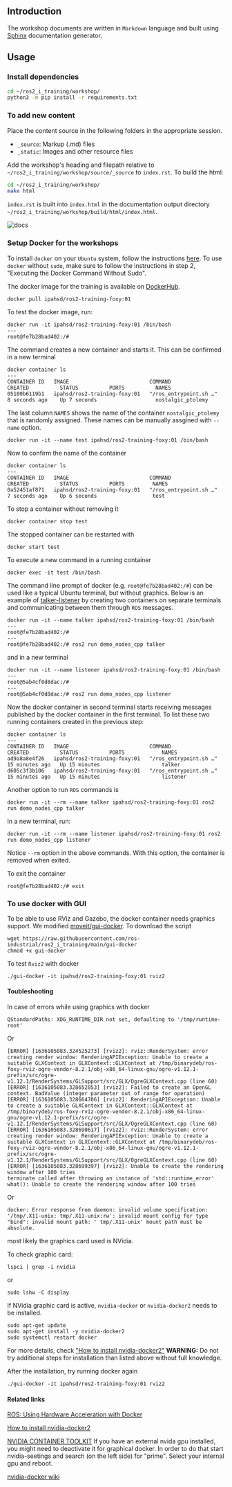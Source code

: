 ## Introduction

The workshop documents are written in `Markdown` language and built using [Sphinx](https://docs.readthedocs.io/en/stable/intro/getting-started-with-sphinx.html?) documentation generator.

## Usage
### Install dependencies

````bash
cd ~/ros2_i_training/workshop/
python3 -m pip install -r requirements.txt
````

### To add new content
Place the content source in the following folders in the appropriate session.
-  `_source`: Markup (.md) files 
- `_static`: Images and other resource files  

Add the workshop's heading and filepath relative to `~/ros2_i_training/workshop/source/_source` to `index.rst`. To build the html:
 ````bash
 cd ~/ros2_i_training/workshop/
 make html
 ````
`index.rst` is built into `index.html` in the documentation output directory `~/ros2_i_training/workshop/build/html/index.html`. 

![docs](/workshop/source/_static/demo_rtd.png)


### Setup Docker for the workshops

To install `docker` on your `Ubuntu` system, follow the instructions [here](https://www.digitalocean.com/community/tutorials/how-to-install-and-use-docker-on-ubuntu-18-04). To use `docker` without `sudo`, make sure to follow the instructions in step 2, "Executing the Docker Command Without Sudo".

The docker image for the training is available on [DockerHub](https://hub.docker.com/r/ipahsd/ros2-training-foxy).

```
docker pull ipahsd/ros2-training-foxy:01
```
To test the docker image, run:
```
docker run -it ipahsd/ros2-training-foxy:01 /bin/bash
---
root@fe7b28bad402:/#
```
The command creates a new container and starts it. This can be confirmed in a new terminal
```
docker container ls
---
CONTAINER ID   IMAGE                          COMMAND                  CREATED          STATUS          PORTS          NAMES
05100b6119b1   ipahsd/ros2-training-foxy:01   "/ros_entrypoint.sh …"   8 seconds ago    Up 7 seconds                   nostalgic_ptolemy
```
The last column `NAMES` shows the name of the container `nostalgic_ptolemy` that is randomly assigned. These names can be manually assgined with `--name` option.
```
docker run -it --name test ipahsd/ros2-training-foxy:01 /bin/bash
```
Now to confirm the name of the container
```
docker container ls
---
CONTAINER ID   IMAGE                          COMMAND                  CREATED          STATUS          PORTS         NAMES
0a52451af871   ipahsd/ros2-training-foxy:01   "/ros_entrypoint.sh …"   7 seconds ago    Up 6 seconds                  test
```
To stop a container without removing it
```
docker container stop test
```
The stopped container can be restarted with
```
docker start test
```
To execute a new command in a running container
```
docker exec -it test /bin/bash
```
The command line prompt of docker (e.g. `root@fe7b28bad402:/#`) can be used like a typical Ubuntu terminal, but without graphics.
Below is an example of [talker-listener](https://docs.ros.org/en/foxy/Tutorials/Writing-A-Simple-Cpp-Publisher-And-Subscriber.html) by creating two containers on separate terminals and communicating between them through `ROS` messages.
```
docker run -it --name talker ipahsd/ros2-training-foxy:01 /bin/bash
---
root@fe7b28bad402:/#
---
root@fe7b28bad402:/# ros2 run demo_nodes_cpp talker
```
and in a new terminal
```
docker run -it --name listener ipahsd/ros2-training-foxy:01 /bin/bash
---
root@5ab4cf0d8dac:/#
---
root@5ab4cf0d8dac:/# ros2 run demo_nodes_cpp listener
```
Now the docker container in second terminal starts receiving messages published by the docker container in the first terminal.
To list these two running containers created in the previous step:
```
docker container ls
---
CONTAINER ID   IMAGE                          COMMAND                  CREATED          STATUS          PORTS            NAMES
ad9a8a8e4f26   ipahsd/ros2-training-foxy:01   "/ros_entrypoint.sh …"   15 minutes ago   Up 15 minutes                    talker
d605c3f3b106   ipahsd/ros2-training-foxy:01   "/ros_entrypoint.sh …"   15 minutes ago   Up 15 minutes                    listener
```

Another option to run `ROS` commands is
```
docker run -it --rm --name talker ipahsd/ros2-training-foxy:01 ros2 run demo_nodes_cpp talker
```
In a new terminal, run:
```
docker run -it --rm --name listener ipahsd/ros2-training-foxy:01 ros2 run demo_nodes_cpp listener
```
Notice `--rm` option in the above commands. With this option, the container is removed when exited.


To exit the container
```
root@fe7b28bad402:/# exit
```

### To use docker with GUI

To be able to use RViz and Gazebo, the docker container needs graphics support. We modified [moveit/gui-docker](https://github.com/ros-planning/moveit/blob/master/.docker/gui-docker). To download the script
```
wget https://raw.githubusercontent.com/ros-industrial/ros2_i_training/main/gui-docker
chmod +x gui-docker
```
To test `Rviz2` with docker
```
./gui-docker -it ipahsd/ros2-training-foxy:01 rviz2
```

#### Toubleshooting
In case of errors while using graphics with docker
```
QStandardPaths: XDG_RUNTIME_DIR not set, defaulting to '/tmp/runtime-root'
```
Or
```
[ERROR] [1636105083.324525273] [rviz2]: rviz::RenderSystem: error creating render window: RenderingAPIException: Unable to create a suitable GLXContext in GLXContext::GLXContext at /tmp/binarydeb/ros-foxy-rviz-ogre-vendor-8.2.1/obj-x86_64-linux-gnu/ogre-v1.12.1-prefix/src/ogre-v1.12.1/RenderSystems/GLSupport/src/GLX/OgreGLXContext.cpp (line 60)
[ERROR] [1636105083.328652053] [rviz2]: Failed to create an OpenGL context. BadValue (integer parameter out of range for operation)
[ERROR] [1636105083.328664706] [rviz2]: RenderingAPIException: Unable to create a suitable GLXContext in GLXContext::GLXContext at /tmp/binarydeb/ros-foxy-rviz-ogre-vendor-8.2.1/obj-x86_64-linux-gnu/ogre-v1.12.1-prefix/src/ogre-v1.12.1/RenderSystems/GLSupport/src/GLX/OgreGLXContext.cpp (line 60)
[ERROR] [1636105083.328690617] [rviz2]: rviz::RenderSystem: error creating render window: RenderingAPIException: Unable to create a suitable GLXContext in GLXContext::GLXContext at /tmp/binarydeb/ros-foxy-rviz-ogre-vendor-8.2.1/obj-x86_64-linux-gnu/ogre-v1.12.1-prefix/src/ogre-v1.12.1/RenderSystems/GLSupport/src/GLX/OgreGLXContext.cpp (line 60)
[ERROR] [1636105083.328699397] [rviz2]: Unable to create the rendering window after 100 tries
terminate called after throwing an instance of 'std::runtime_error'
what(): Unable to create the rendering window after 100 tries
```
Or
```
docker: Error response from daemon: invalid volume specification: '/tmp/.X11-unix: tmp/.X11-unix:rw': invalid mount config for type "bind": invalid mount path: ' tmp/.X11-unix' mount path must be absolute.
```
most likely the graphics card used is NVidia.

To check graphic card:
```
lspci | grep -i nvidia
```
or
```
sudo lshw -C display
```
If NVidia graphic card is active, `nvidia-docker` or `nvidia-docker2` needs to be installed.
```
sudo apt-get update
sudo apt-get install -y nvidia-docker2
sudo systemctl restart docker
```
For more details, check ["How to install nvidia-docker2"](https://docs.nvidia.com/datacenter/cloud-native/container-toolkit/install-guide.html#setting-up-nvidia-container-toolkit)
**WARNING:** Do not try additional steps for installation than listed above without full knowledge.

After the installation, try running docker again
```
./gui-docker -it ipahsd/ros2-training-foxy:01 rviz2
```

#### Related links
[ROS: Using Hardware Acceleration with Docker](http://wiki.ros.org/docker/Tutorials/Hardware%20Acceleration)

[How to install nvidia-docker2](https://docs.nvidia.com/datacenter/cloud-native/container-toolkit/install-guide.html)

[NVIDIA CONTAINER TOOLKIT](https://docs.nvidia.com/datacenter/cloud-native/container-toolkit/user-guide.html#) If you have an external nvida gpu installed, you might need to deactivate it for graphical docker. In order to do that start nvidia-seetings and search (on the left side) for "prime". Select your internal gpu and reboot.

[nvidia-docker wiki](https://github.com/nvidia/nvidia-docker/wiki)
